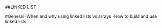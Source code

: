 ##LINKED LIST

#General
-When and why using linked lists vs arrays
-How to build and use linked lists
